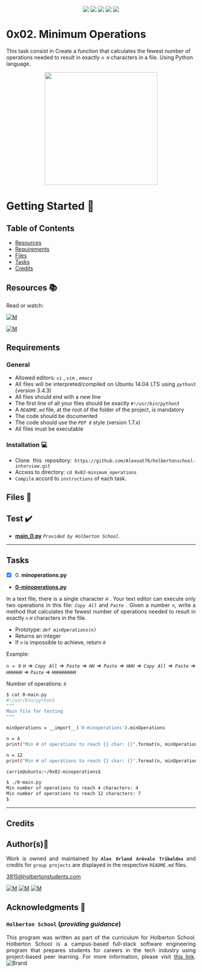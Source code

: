 <p align="center">
<img src="https://img.shields.io/badge/LINUX-darkgreen.svg"/>
<img src="https://img.shields.io/badge/Shell-ligthgreen.svg"/>
<img src="https://img.shields.io/badge/Vim-green.svg"/>
<img src="https://img.shields.io/badge/Python-blue.svg"/>
<img src="https://img.shields.io/badge/Markdown-black.svg"/><br>	
</p>

# 0x02. Minimum Operations

This task consist in Create a function that calculates the fewest number of operations needed to result in exactly *` n H `* characters in a file. Using Python language.

<p align="center">
  <img width="300"  
        src="https://cdn.sanity.io/images/oaglaatp/production/a697fedfc98c7c8f5a8063a3461e53e1350a6acb-1200x800.png?w=1200"
  >
</p>

# Getting Started :running:	
<div style="text-align: justify">

## Table of Contents
* [Resources](#resources-books)
* [Requirements](#requirements)
* [Files](#files-file_folder)
* [Tasks](#tasks)
* [Credits](#credits)

## Resources :books:
Read or watch:
	
[![M](https://upload.wikimedia.org/wikipedia/commons/thumb/2/2f/Google_2015_logo.svg/80px-Google_2015_logo.svg.png)](https://www.google.com/search?q=method+that+calculates+the+fewest+number+of+operations+needed+to+result+in+exactly+n+h+characters&oq=&aqs=chrome.0.69i59i450l8.536578941j0j15&sourceid=chrome&ie=UTF-8)

[![M](https://upload.wikimedia.org/wikipedia/commons/thumb/e/e1/Logo_of_YouTube_%282015-2017%29.svg/70px-Logo_of_YouTube_%282015-2017%29.svg.png)](https://www.youtube.com/watch?v=03ZepmoVJGI)

## Requirements
### General
- Allowed editors:  *` vi `* ,  *` vim `* ,  *` emacs `*
- All files will be interpreted/compiled on Ubuntu 14.04 LTS using  *` python3 `*  (version 3.4.3)
- All files should end with a new line
- The first line of all your files should be exactly  *` #!/usr/bin/python3 `* 
- A  *` README.md `*  file, at the root of the folder of the project, is mandatory
- The code should be documented
- The code should use the  *` PEP 8 `*  style (version 1.7.x)
- All files must be executable

### Installation :computer:
	
- Clone this repository: `https://github.com/Alexoat76/holbertonschool-interview.git`	
- Access to directory: `cd 0x02-minimum_operations`
- `Compile` accord to `instructions` of each task.

## Files :file_folder:

## Test :heavy_check_mark:

+ **[main_0.py](./main_0.py)**  *`Provided by Holberton School`*.

---

## Tasks

+ [x] 0\. **minoperations.py**

+ **[0-minoperations.py](./0-minoperations.py)**

In a text file, there is a single character   *` H `*  . Your text editor can execute only two operations in this file:  *` Copy All `*   and   *` Paste `*  . Given a number   *` n `*, 
write a method that calculates the fewest number of operations needed to result in exactly   *` n `*   *` H `*   characters in the file.
* Prototype:  *` def minOperations(n) `* 
* Returns an integer
* If  *` n `*  is impossible to achieve, return  *` 0 `* 

Example:

 *` n = 9 `* 
 *` H `*  =>  *` Copy All `*  => *` Paste `*   =>  *` HH `*  =>  *` Paste `*  =>  *` HHH `*  =>  *` Copy All `*  => *` Paste `*  =>  *` HHHHHH `*   =>  *` Paste `*  => *` HHHHHHHHH `* 

Number of operations:   *` 6 `*
 
```bash
$ cat 0-main.py
#!/usr/bin/python3
"""
Main file for testing
"""

minOperations = __import__('0-minoperations').minOperations

n = 4
print("Min # of operations to reach {} char: {}".format(n, minOperations(n)))

n = 12
print("Min # of operations to reach {} char: {}".format(n, minOperations(n)))

carrie@ubuntu:~/0x02-minoperations$

```

```bash
$ ./0-main.py
Min number of operations to reach 4 characters: 4
Min number of operations to reach 12 characters: 7
$

```
---

## Credits

## Author(s):blue_book:

Work is owned and maintained by 
	**`Alex Orland Arévalo Tribaldos`**  and credits for `group projects` are displayed in the respective `README.md` files.

<3915@holbertonstudents.com>
	
[![M](https://upload.wikimedia.org/wikipedia/commons/thumb/9/91/Octicons-mark-github.svg/25px-Octicons-mark-github.svg.png)](https://github.com/Alexoat76)
[![M](https://upload.wikimedia.org/wikipedia/fr/thumb/c/c8/Twitter_Bird.svg/25px-Twitter_Bird.svg.png)](https://twitter.com/aoarevalot)
[![M](https://upload.wikimedia.org/wikipedia/commons/thumb/c/ca/LinkedIn_logo_initials.png/25px-LinkedIn_logo_initials.png)](https://www.linkedin.com/in/Alexoat76/)

## Acknowledgments :mega: 

### **`Holberton School`** (*providing guidance*)
	
This program was written as part of the curriculum for Holberton School.
Holberton School is a campus-based full-stack software engineering program
that prepares students for careers in the tech industry using project-based
peer learning. For more information,  please visit [this link](https://www.holbertonschool.com/).
![Brand](https://assets.website-files.com/6105315644a26f77912a1ada/610540e8b4cd6969794fe673_Holberton_School_logo-04-04.svg)
